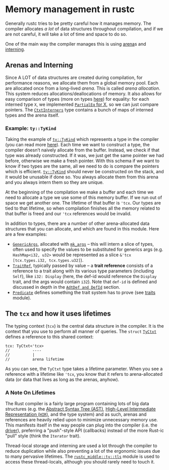 # Memory management in rustc

Generally rustc tries to be pretty careful how it manages memory.
The compiler allocates _a lot_ of data structures throughout compilation,
and if we are not careful, it will take a lot of time and space to do so.

One of the main way the compiler manages this is using [arena]s and [interning].

[arena]: https://en.wikipedia.org/wiki/Region-based_memory_management
[interning]: https://en.wikipedia.org/wiki/String_interning

## Arenas and  Interning

Since A LOT of data structures are created during compilation, for performance
reasons, we allocate them from a global memory pool.
Each are allocated once from a long-lived *arena*.
This is called _arena allocation_.
This system reduces allocations/deallocations of memory.
It also allows for easy comparison of types (more on types [here](./ty.md)) for equality:
for each interned type `X`, we implemented [`PartialEq` for X][peqimpl],
so we can just compare pointers.
The [`CtxtInterners`] type contains a bunch of maps of interned types and the arena itself.

[`CtxtInterners`]: https://doc.rust-lang.org/nightly/nightly-rustc/rustc_middle/ty/struct.CtxtInterners.html#structfield.arena
[peqimpl]: https://doc.rust-lang.org/nightly/nightly-rustc/rustc_middle/ty/struct.Ty.html#implementations

### Example: `ty::TyKind`

Taking the example of [`ty::TyKind`] which represents a type in the compiler (you
can read more [here](./ty.md)).  Each time we want to construct a type, the
compiler doesn’t naively allocate from the buffer.  Instead, we check if that
type was already constructed. If it was, we just get the same pointer we had
before, otherwise we make a fresh pointer. With this schema if we want to know
if two types are the same, all we need to do is compare the pointers which is
efficient. [`ty::TyKind`] should never be constructed on the stack, and it would be unusable
if done so.
You always allocate them from this arena and you always intern them so they are
unique.

At the beginning of the compilation we make a buffer and each time we need to allocate a type we use
some of this memory buffer. If we run out of space we get another one. The lifetime of that buffer
is `'tcx`. Our types are tied to that lifetime, so when compilation finishes all the memory related
to that buffer is freed and our `'tcx` references would be invalid.

In addition to types, there are a number of other arena-allocated data structures that you can
allocate, and which are found in this module. Here are a few examples:

- [`GenericArgs`], allocated with [`mk_args`] – this will intern a slice of types, often used
to specify the values to be substituted for generics args (e.g. `HashMap<i32, u32>` would be
represented as a slice `&'tcx [tcx.types.i32, tcx.types.u32]`).
- [`TraitRef`], typically passed by value – a **trait reference** consists of a reference to a trait
  along with its various type parameters (including `Self`), like `i32: Display` (here, the def-id
  would reference the `Display` trait, and the args would contain `i32`). Note that `def-id` is
  defined and discussed in depth in the [`AdtDef and DefId`][adtdefid] section.
- [`Predicate`] defines something the trait system has to prove (see [traits] module).

[`GenericArgs`]: ./ty_module/generic_arguments.md#the-genericargs-type
[adtdefid]: ./ty_module/generic_arguments.md#adtdef-and-defid
[`TraitRef`]: https://doc.rust-lang.org/nightly/nightly-rustc/rustc_middle/ty/type.TraitRef.html
[`AdtDef` and `DefId`]: ./ty.md#adts-representation
[`def-id`]: https://doc.rust-lang.org/nightly/nightly-rustc/rustc_hir/def_id/struct.DefId.html
[`GenericArgs`]: ./generic_arguments.html#GenericArgs
[`mk_args`]: https://doc.rust-lang.org/nightly/nightly-rustc/rustc_middle/ty/context/struct.TyCtxt.html#method.mk_args
[adtdefid]: ./ty_module/generic_arguments.md#adtdef-and-defid
[`Predicate`]: https://doc.rust-lang.org/nightly/nightly-rustc/rustc_middle/ty/struct.Predicate.html
[`TraitRef`]: https://doc.rust-lang.org/nightly/nightly-rustc/rustc_middle/ty/type.TraitRef.html
[`ty::TyKind`]: https://doc.rust-lang.org/nightly/nightly-rustc/rustc_middle/ty/sty/type.TyKind.html
[traits]: ./traits/resolution.md

## The `tcx` and how it uses lifetimes

The typing context (`tcx`) is the central data structure in the compiler. It is the context that
you use to perform all manner of queries. The `struct` [`TyCtxt`] defines a reference to this shared
context:

```rust,ignore
tcx: TyCtxt<'tcx>
//          ----
//          |
//          arena lifetime
```

As you can see, the `TyCtxt` type takes a lifetime parameter. When you see a reference with a
lifetime like `'tcx`, you know that it refers to arena-allocated data (or data that lives as long as
the arenas, anyhow).

[`TyCtxt`]: https://doc.rust-lang.org/nightly/nightly-rustc/rustc_middle/ty/struct.TyCtxt.html

### A Note On Lifetimes

The Rust compiler is a fairly large program containing lots of big data
structures (e.g. the [Abstract Syntax Tree (AST)][ast], [High-Level Intermediate
Representation (`HIR`)][hir], and the type system) and as such, arenas and
references are heavily relied upon to minimize unnecessary memory use. This
manifests itself in the way people can plug into the compiler (i.e. the
[driver](./rustc-driver/intro.md)), preferring a "push"-style API (callbacks) instead
of the more Rust-ic "pull" style (think the `Iterator` trait).

Thread-local storage and interning are used a lot through the compiler to reduce
duplication while also preventing a lot of the ergonomic issues due to many
pervasive lifetimes. The [`rustc_middle::ty::tls`][tls] module is used to access these
thread-locals, although you should rarely need to touch it.

[ast]: ./ast-validation.md
[hir]: https://doc.rust-lang.org/nightly/nightly-rustc/rustc_hir/index.html
[tls]: https://doc.rust-lang.org/nightly/nightly-rustc/rustc_middle/ty/tls/index.html
